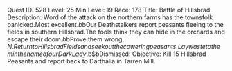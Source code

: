 Quest ID: 528
Level: 25
Min Level: 19
Race: 178
Title: Battle of Hillsbrad
Description: Word of the attack on the northern farms has the townsfolk panicked.Most excellent.$b$bOur Deathstalkers report peasants fleeing to the fields in southern Hillsbrad.The fools think they can hide in the orchards and escape their doom.$b$bProve them wrong, $N.Return to Hillsbrad Fields and seek out the cowering peasants.Lay waste to them in the name of our Dark Lady.$b$bDismissed!
Objective: Kill 15 Hillsbrad Peasants and report back to Darthalia in Tarren Mill.
